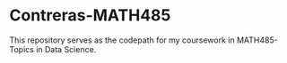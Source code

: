 # Contreras-MATH485

This repository serves as the codepath for my coursework in MATH485-Topics in Data Science.
